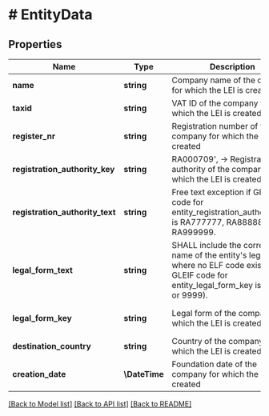# # EntityData

## Properties

Name | Type | Description | Notes
------------ | ------------- | ------------- | -------------
**name** | **string** | Company name of the company for which the LEI is created | [optional]
**taxid** | **string** | VAT ID of the company for which the LEI is created | [optional]
**register_nr** | **string** | Registration number of the company for which the LEI is created | [optional]
**registration_authority_key** | **string** | RA000709&#39;, -&gt; Registration authority of the company for which the LEI is created | Use GLEIF RA Code from LIST -&gt; https://api.gleif.org/api/v1/registration-authorities || The RA code RA777777 is used for General Government Entities and International Organizations only in case there is no information available in any regular registration authority and Public Legal Documents are used for validation instead. RA code RA888888 is used as an interim code. This indicates that a Registration/Validation Authority is not available on the RA list. The RA code RA999999 refers to situations when no Registration Authority can be defined for a Legal Entity. | [optional]
**registration_authority_text** | **string** | Free text exception if GLEIF code for entity_registration_authority_key is RA777777, RA888888 or RA999999. | [optional]
**legal_form_text** | **string** | SHALL include the correct name of the entity&#39;s legal form where no ELF code exists (if GLEIF code for entity_legal_form_key is 8888 or 9999). | [optional]
**legal_form_key** | **string** | Legal form of the company for which the LEI is created | Use GLEIF ELF CODE from LIST -&gt; https://api.gleif.org/api/v1/entity-legal-forms || ELF code 8888 is to be used when a new ELF code (for a legal form not yet on the list) is requested by an LEI issuer from GLEIF for a jurisdiction which is on the ELF code list. ELF code 9999 is to be used for LEIs from a jurisdiction which is not on the ELF code list yet | [optional]
**destination_country** | **string** | Country of the company for which the LEI is created | [optional]
**creation_date** | **\DateTime** | Foundation date of the company for which the LEI is created | DateTimeFormat.ISO.DATE | [optional]

[[Back to Model list]](../../README.md#models) [[Back to API list]](../../README.md#endpoints) [[Back to README]](../../README.md)
